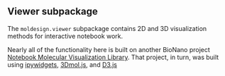 ## Viewer subpackage

The `moldesign.viewer` subpackage contains 2D and 3D visualization methods for interactive notebook work.

Nearly all of the functionality here is built on another BioNano project [Notebook Molecular Visualization Library](http://github.com/autodesk/notebook-molecular-visualization). That project, in turn, was built using [ipywidgets](http://github.com/ipython/ipywidgets), [3Dmol.js](http://github.com/3dmol/3Dmol.js), and [D3.js](http://d3js.org)